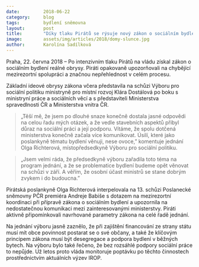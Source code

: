 ```yaml
---
date:         2018-06-22
category:     blog
tags:         bydlení sněmovna
layout:       post
title:        "Díky tlaku Pirátů se rýsuje nový zákon o sociálním bydlení"
image:        assets/img/articles/2018/domy-slunce.jpg
author:       Karolína Sadílková
---
```


Praha, 22. června 2018 – Po intenzivním tlaku Pirátů na vládu získal zákon o sociálním bydlení reálné obrysy. Piráti opakovaně upozorňovali na chybějící mezirezortní spolupráci a značnou nepřehlednost v celém procesu.

Základní ideové obrysy zákona včera představila na schůzi Výboru pro sociální politiku ministryně pro místní rozvoj Klára Dostálová po boku s ministryní práce a sociálních věcí a s představiteli Ministerstva spravedlnosti ČR a Ministerstva vnitra ČR.

> „Těší mě, že jsem po dlouhé snaze konečně dostala jasné odpovědi na celou řadu mých otázek, a že vedle stavebních aspektů přibyl důraz na sociální práci a její podporu. Vítáme, že spolu dotčená ministerstva konečně začala více komunikovat. Úsilí, které jako poslankyně tématu bydlení věnuji, nese ovoce,” komentuje jednání Olga Richterová, místopředsedkyně Výboru pro sociální politiku. 

> „Jsem velmi ráda, že předsedkyně výboru zařadila toto téma na program jednání, a že se problematice bydlení budeme opět věnovat na schůzi v září. A věřím, že osobní účast ministrů se stane dobrým zvykem i do budoucna.”

Pirátská poslankyně Olga Richterová interpelovala na 13. schůzi Poslanecké sněmovny PČR premiéra Andreje Babiše s dotazem na mezirezortní koordinaci při přípravě zákona o sociálním bydlení a upozornila na nedostatečnou komunikaci mezi zainteresovanými ministerstvy. Piráti aktivně připomínkovali navrhované parametry zákona na celé řadě jednání.

Na jednání výboru jasně zaznělo, že při zajištění financování ze strany státu musí mít obce povinnost postarat se o své občany, a také že klíčovým principem zákona musí být desegregace a podpora bydlení v běžných bytech. Na výboru bylo také řečeno, že bez rozsáhlé podpory sociální práce to nepůjde. Už letos proto vláda monitoruje poptávku po těchto činnostech prostřednictvím aktuálních výzev IROP.
